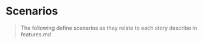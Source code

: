Scenarios
===
> The following define scenarios as they relate to each story describe in features.md

